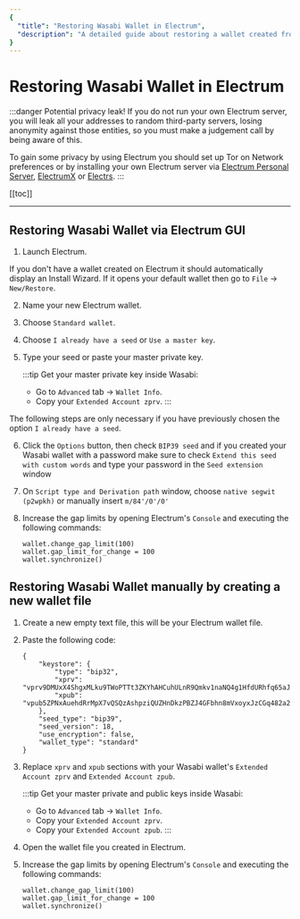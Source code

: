 ```yaml
---
{
  "title": "Restoring Wasabi Wallet in Electrum",
  "description": "A detailed guide about restoring a wallet created from Wasabi to Electrum. This is the Wasabi documentation, an archive of knowledge about the open-source, non-custodial and privacy-focused Bitcoin wallet for desktop."
}
---
```


# Restoring Wasabi Wallet in Electrum

:::danger Potential privacy leak!
If you do not run your own Electrum server, you will leak all your addresses to random third-party servers, losing anonymity against those entities, so you must make a judgement call by being aware of this.

To gain some privacy by using Electrum you should set up Tor on Network preferences or by installing your own Electrum server via [Electrum Personal Server](https://github.com/chris-belcher/electrum-personal-server), [ElectrumX](https://github.com/kyuupichan/electrumx) or [Electrs](https://github.com/romanz/electrs).
:::

[[toc]]

---

## Restoring Wasabi Wallet via Electrum GUI

1. Launch Electrum.

If you don't have a wallet created on Electrum it should automatically display an Install Wizard. If it opens your default wallet then go to `File` -> `New/Restore`.

2. Name your new Electrum wallet.

3. Choose `Standard wallet`.

4. Choose `I already have a seed` or `Use a master key`.

5. Type your seed or paste your master private key.

	:::tip Get your master private key inside Wasabi:
	- Go to `Advanced` tab -> `Wallet Info`.
	- Copy your `Extended Account zprv`.
	:::

The following steps are only necessary if you have previously chosen the option `I already have a seed`.

6. Click the `Options` button, then check `BIP39 seed` and if you created your Wasabi wallet with a password make sure to check `Extend this seed with custom words` and type your password in the `Seed extension` window

7. On `Script type and Derivation path` window, choose `native segwit (p2wpkh)` or manually insert `m/84'/0'/0'`

8. Increase the gap limits by opening Electrum's `Console` and executing the following commands:

	```
	wallet.change_gap_limit(100)
	wallet.gap_limit_for_change = 100
	wallet.synchronize()
	```

## Restoring Wasabi Wallet manually by creating a new wallet file

1. Create a new empty text file, this will be your Electrum wallet file.

2. Paste the following code:

	```
	{
	    "keystore": {
	        "type": "bip32",
	        "xprv": "vprv9DMUxX4ShgxMLku9TWoPTTt3ZKYhAHCuhULnR9Qmkv1naNQ4g1HfdURhfq65aJKk7zsmnoXbVryeLwtkj9LhuQoKFD5Fyus9kkiwA1S2pEU",
	        "xpub": "vpub5ZPNxAuehdRrMpX7vQSQzAshpziQUZHnDkzPBZJ4GFbhn8mVxoyxJzCGq482a2BDHvfnMfX1u4hdX1XfS7ZdHJXffydLPHjCXBY86sG6tE1"
	    },
	    "seed_type": "bip39",
	    "seed_version": 18,
	    "use_encryption": false,
	    "wallet_type": "standard"
	}
	```

3. Replace `xprv` and `xpub` sections with your Wasabi wallet's `Extended Account zprv` and `Extended Account zpub`.

	:::tip Get your master private and public keys inside Wasabi:
	- Go to `Advanced` tab -> `Wallet Info`.
	- Copy your `Extended Account zprv`.
	- Copy your `Extended Account zpub`.
	:::

4. Open the wallet file you created in Electrum.

5. Increase the gap limits by opening Electrum's `Console` and executing the following commands:

	```
	wallet.change_gap_limit(100)
	wallet.gap_limit_for_change = 100
	wallet.synchronize()
	```
